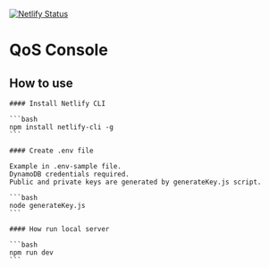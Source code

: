 [![Netlify Status](https://api.netlify.com/api/v1/badges/60966b5d-f9d0-407f-a308-66eb52fc0506/deploy-status)](https://app.netlify.com/sites/qos-console/deploys)

# QoS Console

## How to use

    #### Install Netlify CLI

    ```bash
    npm install netlify-cli -g
    ```

    #### Create .env file

    Example in .env-sample file.
    DynamoDB credentials required.
    Public and private keys are generated by generateKey.js script.

    ```bash
    node generateKey.js
    ```

    #### How run local server

    ```bash
    npm run dev
    ```
